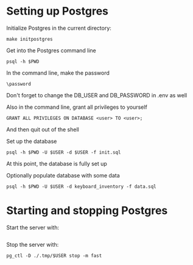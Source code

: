 # Setting up Postgres
Initialize Postgres in the current directory:
```
make initpostgres
```

Get into the Postgres command line
```
psql -h $PWD
```

In the command line, make the password
```
\password
```
Don't forget to change the DB_USER and DB_PASSWORD in .env as well

Also in the command line, grant all privileges to yourself
```
GRANT ALL PRIVILEGES ON DATABASE <user> TO <user>;
```
And then quit out of the shell

Set up the database
```
psql -h $PWD -U $USER -d $USER -f init.sql
```
At this point, the database is fully set up

Optionally populate database with some data
```
psql -h $PWD -U $USER -d keyboard_inventory -f data.sql
```


# Starting and stopping Postgres
Start the server with:
```

```

Stop the server with:
```
pg_ctl -D ./.tmp/$USER stop -m fast
```
